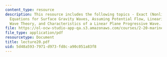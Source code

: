```yaml
---
content_type: resource
description: This resource includes the following topics - Exact (Nonlinear) Governing
  Equations for Surface Gravity Waves, Assuming Potential Flow, Linearized (Airy)
  Wave Theory, and Characteristics of a Linear Plane Progressive Wave.
file: https://ol-ocw-studio-app-qa.s3.amazonaws.com/courses/2-20-marine-hydrodynamics-13-021-spring-2005/5d48a5937971d973fd8ca90c051a83f8_lecture20.pdf
file_type: application/pdf
resourcetype: Document
title: lecture20.pdf
uid: 5d48a593-7971-d973-fd8c-a90c051a83f8
---
```

